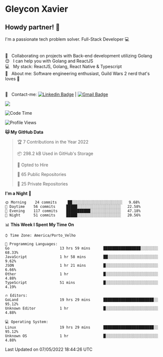 # Gleycon Xavier

## Howdy partner! 👋

I'm a passionate tech problem solver.
Full-Stack Developer :computer:

 <br/> :purple_heart: &nbsp; Collaborating on projects with Back-end development utilizing Golang
 <br/> :blush: &nbsp; I can help you with Golang and ReactJS
 <br/> :computer: &nbsp; My stack: ReactJS, Golang, React Native & Typescript
 <br/> 💬  &nbsp; About me: Software engineering enthusiast, Guild Wars 2 nerd that's loves :apple:
 <br/>
 <br/>
 <br/> :email: &nbsp; Contact-me: [![Linkedin Badge](https://img.shields.io/badge/-GleyconXavier-blue?style=flat-square&logo=Linkedin&logoColor=white&link=https://www.linkedin.com/in/gleyconxavier/)](https://www.linkedin.com/in/gleyconxavier/) 
| 
[![Gmail Badge](https://img.shields.io/badge/-gleyconxcarlos@gmail.com-c14438?style=flat-square&logo=Gmail&logoColor=white&link=mailto:gleyconxcarlos@gmail.com)](mailto:gleyconxcarlos@gmail.com)

![](https://komarev.com/ghpvc/?username=gleyconxavier)

<!--START_SECTION:waka-->
![Code Time](http://img.shields.io/badge/Code%20Time-0-blue)

![Profile Views](http://img.shields.io/badge/Profile%20Views-1-blue)

**🐱 My GitHub Data** 

> 🏆 7 Contributions in the Year 2022
 > 
> 📦 298.2 kB Used in GitHub's Storage 
 > 
> 💼 Opted to Hire
 > 
> 📜 65 Public Repositories 
 > 
> 🔑 25 Private Repositories  
 > 
**I'm a Night 🦉** 

```text
🌞 Morning    24 commits     ██░░░░░░░░░░░░░░░░░░░░░░░   9.68% 
🌆 Daytime    56 commits     █████░░░░░░░░░░░░░░░░░░░░   22.58% 
🌃 Evening    117 commits    ███████████░░░░░░░░░░░░░░   47.18% 
🌙 Night      51 commits     █████░░░░░░░░░░░░░░░░░░░░   20.56%

```


📊 **This Week I Spent My Time On** 

```text
⌚︎ Time Zone: America/Porto_Velho

💬 Programming Languages: 
Go                       13 hrs 59 mins      █████████████████░░░░░░░░   68.33% 
JavaScript               1 hr 58 mins        ██░░░░░░░░░░░░░░░░░░░░░░░   9.62% 
JSON                     1 hr 21 mins        █░░░░░░░░░░░░░░░░░░░░░░░░   6.66% 
Other                    1 hr                █░░░░░░░░░░░░░░░░░░░░░░░░   4.88% 
TypeScript               51 mins             █░░░░░░░░░░░░░░░░░░░░░░░░   4.19%

🔥 Editors: 
GoLand                   19 hrs 29 mins      ███████████████████████░░   95.12% 
Unknown Editor           1 hr                █░░░░░░░░░░░░░░░░░░░░░░░░   4.88%

💻 Operating System: 
Linux                    19 hrs 29 mins      ███████████████████████░░   95.12% 
Unknown OS               1 hr                █░░░░░░░░░░░░░░░░░░░░░░░░   4.88%

```


 Last Updated on 07/05/2022 18:44:26 UTC
<!--END_SECTION:waka-->

